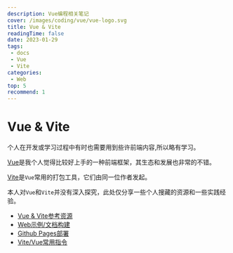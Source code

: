 ```yaml
---
description: Vue编程相关笔记
cover: /images/coding/vue/vue-logo.svg
title: Vue & Vite
readingTime: false
date: 2023-01-29
tags:
 - docs
 - Vue
 - Vite
categories:
 - Web
top: 5
recommend: 1
---
```


# Vue & Vite

个人在开发或学习过程中有时也需要用到些许前端内容,所以略有学习。

[Vue](https://cn.vuejs.org/guide/introduction.html)是我个人觉得比较好上手的一种前端框架，其生态和发展也非常的不错。

[Vite](https://cn.vitejs.dev/)是`Vue`常用的打包工具，它们由同一位作者发起。

本人对`Vue`和`Vite`并没有深入探究，此处仅分享一些个人搜藏的资源和一些实践经验。

* [Vue & Vite参考资源](./reference.md)
* [Web示例/文档构建](./docs-build.md)
* [Github Pages部署](./gh-pages.md)
* [Vite/Vue常用指令](./command.md)